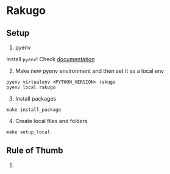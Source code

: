 # Rakugo

## Setup
1. pyenv

Install `pyenv`! Check [documentation](https://github.com/pyenv/pyenv)

2. Make new pyenv environment and then set it as a local env
```
pyenv virtualenv <PYTHON_VERSION> rakugo
pyenv local rakugo
```

3. Install packages
```
make install_package
```

4. Create local files and folders
```
make setup_local
```


## Rule of Thumb
1.
